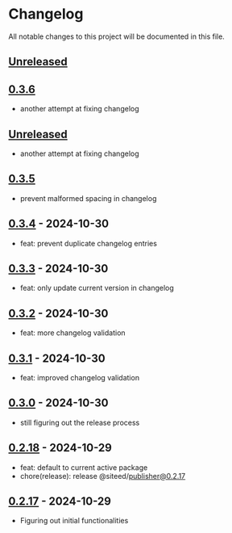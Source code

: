 # Changelog

All notable changes to this project will be documented in this file.

## [Unreleased]



## [0.3.6]
- another attempt at fixing changelog

## [Unreleased]

- another attempt at fixing changelog



## [0.3.5]

- prevent malformed spacing in changelog



## [0.3.4] - 2024-10-30
- feat: prevent duplicate changelog entries



## [0.3.3] - 2024-10-30

- feat: only update current version in changelog



## [0.3.2] - 2024-10-30

- feat: more changelog validation



## [0.3.1] - 2024-10-30

- feat: improved changelog validation



## [0.3.0] - 2024-10-30

- still figuring out the release process



## [0.2.18] - 2024-10-29

- feat: default to current active package
- chore(release): release @siteed/publisher@0.2.17



## [0.2.17] - 2024-10-29

- Figuring out initial functionalities

[unreleased]: https://github.com/deeeed/universe/compare/@siteed/publisher@@siteed/publisher@0.3.6...HEAD
[0.3.6]: https://github.com/deeeed/universe/compare/@siteed/publisher@@siteed/publisher@0.3.5...@siteed/publisher@@siteed/publisher@0.3.6
[0.3.5]: https://github.com/deeeed/universe/compare/@siteed/publisher@@siteed/publisher@0.3.4...@siteed/publisher@@siteed/publisher@0.3.5
[0.3.4]: https://github.com/deeeed/universe/compare/@siteed/publisher@@siteed/publisher@0.3.3...@siteed/publisher@@siteed/publisher@0.3.4
[0.3.3]: https://github.com/deeeed/universe/compare/@siteed/publisher@@siteed/publisher@0.3.2...@siteed/publisher@@siteed/publisher@0.3.3
[0.3.2]: https://github.com/deeeed/universe/compare/@siteed/publisher@@siteed/publisher@0.3.2...@siteed/publisher@@siteed/publisher@0.3.2
[0.3.2]: https://github.com/deeeed/universe/compare/@siteed/publisher@@siteed/publisher@0.3.1...@siteed/publisher@@siteed/publisher@0.3.2
[0.3.1]: https://github.com/deeeed/universe/compare/@siteed/publisher@@siteed/publisher@0.3.0...@siteed/publisher@@siteed/publisher@0.3.1
[0.3.0]: https://github.com/deeeed/universe/compare/@siteed/publisher@@siteed/publisher@0.2.18...@siteed/publisher@@siteed/publisher@0.3.0
[0.2.18]: https://github.com/deeeed/universe/compare/@siteed/publisher@@siteed/publisher@0.2.17...@siteed/publisher@@siteed/publisher@0.2.18
[0.2.17]: https://github.com/deeeed/universe/compare/@siteed/publisher@@siteed/publisher@0.3.1...@siteed/publisher@@siteed/publisher@0.2.17
